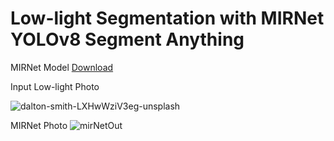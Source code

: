 # Low-light Segmentation with MIRNet YOLOv8 Segment Anything

MIRNet Model [Download](https://drive.google.com/file/d/1-6kafS_TiXfrgH0cbdRKUCOVxX5mcPoa/view?usp=sharing)

Input Low-light Photo

![dalton-smith-LXHwWziV3eg-unsplash](https://user-images.githubusercontent.com/48186387/235443826-c1fc2c55-53c0-42ac-a539-35870e1a6b59.jpg)

MIRNet Photo
![mirNetOut](https://user-images.githubusercontent.com/48186387/235443752-37ba846c-31fd-44c5-a258-79029cb99004.png)
